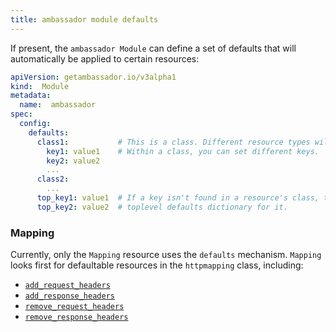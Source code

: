 ```yaml
---
title: ambassador module defaults
---
```


If present, the `ambassador Module` can define a set of defaults that will automatically be applied to certain resources:

```yaml
apiVersion: getambassador.io/v3alpha1
kind:  Module
metadata:
  name:  ambassador
spec:
  config:
    defaults:
      class1:           # This is a class. Different resource types will look in different classes.
        key1: value1    # Within a class, you can set different keys.
        key2: value2
        ...
      class2:
        ...
      top_key1: value1  # If a key isn't found in a resource's class, the system will look in the
      top_key2: value2  # toplevel defaults dictionary for it.
```

### Mapping

Currently, only the `Mapping` resource uses the `defaults` mechanism. `Mapping` looks first for defaultable resources in the `httpmapping` class, including:

- [`add_request_headers`](../../using/headers/add-request-headers)
- [`add_response_headers`](../../using/headers/add-response-headers)
- [`remove_request_headers`](../../using/headers/remove-request-headers)
- [`remove_response_headers`](../../using/headers/remove-response-headers)
